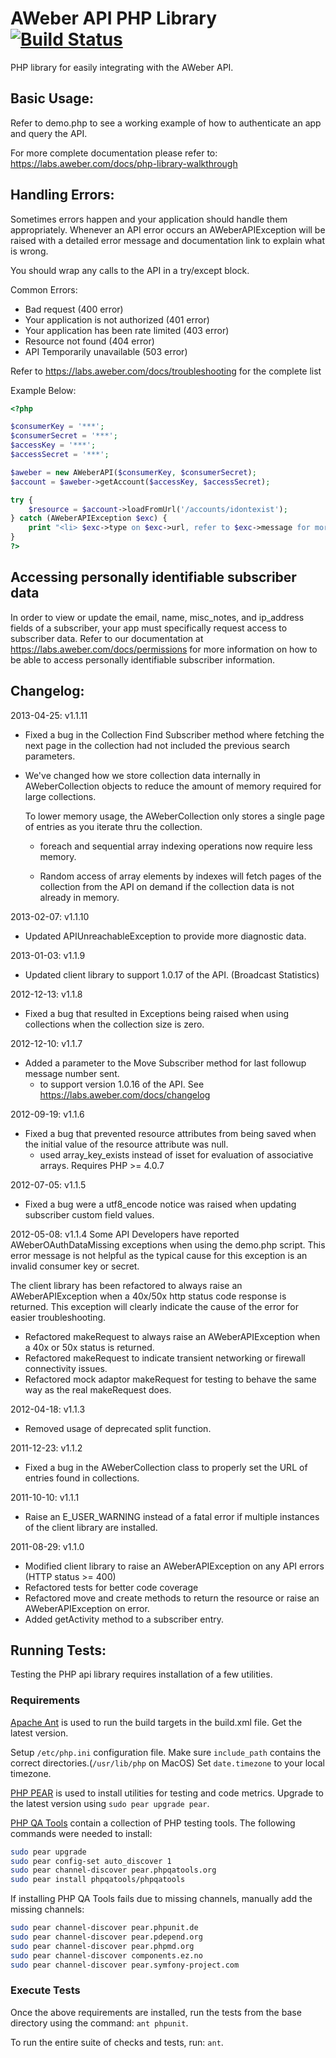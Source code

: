 AWeber API PHP Library [![Build Status](https://secure.travis-ci.org/aweber/AWeber-API-PHP-Library.png?branch=master)](http://travis-ci.org/aweber/AWeber-API-PHP-Library)
======================

PHP library for easily integrating with the AWeber API.


Basic Usage:
------------
Refer to demo.php to see a working example of how to authenticate an app and query the API.

For more complete documentation please refer to:
https://labs.aweber.com/docs/php-library-walkthrough


Handling Errors:
----------------
Sometimes errors happen and your application should handle them appropriately.
Whenever an API error occurs an AWeberAPIException will be raised with a detailed
error message and documentation link to explain what is wrong.

You should wrap any calls to the API in a try/except block.

Common Errors:
 * Bad request (400 error)
 * Your application is not authorized (401 error)
 * Your application has been rate limited (403 error)
 * Resource not found (404 error)
 * API Temporarily unavailable (503 error)

Refer to https://labs.aweber.com/docs/troubleshooting for the complete list

Example Below:

```php
<?php

$consumerKey = '***';
$consumerSecret = '***';
$accessKey = '***';
$accessSecret = '***';

$aweber = new AWeberAPI($consumerKey, $consumerSecret);
$account = $aweber->getAccount($accessKey, $accessSecret);

try {
    $resource = $account->loadFromUrl('/accounts/idontexist');
} catch (AWeberAPIException $exc) {
    print "<li> $exc->type on $exc->url, refer to $exc->message for more info ...<br>";
}
?>
```


Accessing personally identifiable subscriber data
-------------------------------------------------
In order to view or update the email, name, misc_notes, and ip_address fields of a subscriber, your app must
specifically request access to subscriber data.   Refer to our documentation at
https://labs.aweber.com/docs/permissions for more information on how to be able to access personally identifiable
subscriber information.


Changelog:
----------
2013-04-25: v1.1.11
  * Fixed a bug in the Collection Find Subscriber method where fetching the next page in the collection had not
    included the previous search parameters.

  * We've changed how we store collection data internally in AWeberCollection objects to
    reduce the amount of memory required for large collections.

    To lower memory usage, the AWeberCollection only stores a single page of entries
    as you iterate thru the collection.

    - foreach and sequential array indexing operations now require less memory.

    - Random access of array elements by indexes will fetch pages of the collection
      from the API on demand if the collection data is not already in memory.

2013-02-07: v1.1.10
  * Updated APIUnreachableException to provide more diagnostic data.

2013-01-03: v1.1.9
  * Updated client library to support 1.0.17 of the API. (Broadcast Statistics)

2012-12-13: v1.1.8
  * Fixed a bug that resulted in Exceptions being raised when using collections when the collection size is zero.

2012-12-10: v1.1.7
  * Added a parameter to the Move Subscriber method for last followup message number sent.
    * to support version 1.0.16 of the API.  See https://labs.aweber.com/docs/changelog

2012-09-19: v1.1.6
  * Fixed a bug that prevented resource attributes from being saved when the initial value of the resource attribute was null.
    * used array_key_exists instead of isset for evaluation of associative arrays.  Requires PHP >= 4.0.7

2012-07-05: v1.1.5
  * Fixed a bug were a utf8_encode notice was raised when updating subscriber custom field values.

2012-05-08: v1.1.4
   Some API Developers have reported AWeberOAuthDataMissing exceptions when using the demo.php script.
   This error message is not helpful as the typical cause for this exception is an invalid consumer key or secret.

   The client library has been refactored to always raise an AWeberAPIException when a 40x/50x http status code
   response is returned.  This exception will clearly indicate the cause of the error for easier troubleshooting.
 * Refactored makeRequest to always raise an AWeberAPIException when a 40x or 50x status is returned.
 * Refactored makeRequest to indicate transient networking or firewall connectivity issues.
 * Refactored mock adaptor makeRequest for testing to behave the same way as the real makeRequest does.

2012-04-18: v1.1.3

 * Removed usage of deprecated split function.

2011-12-23: v1.1.2

 * Fixed a bug in the AWeberCollection class to properly set the URL of entries found in collections.

2011-10-10: v1.1.1

 * Raise an E_USER_WARNING instead of a fatal error if multiple instances of the client library are installed.

2011-08-29: v1.1.0

 * Modified client library to raise an AWeberAPIException on any API errors (HTTP status >= 400)
 * Refactored tests for better code coverage
 * Refactored move and create methods to return the resource or raise an AWeberAPIException on error.
 * Added getActivity method to a subscriber entry.



Running Tests:
--------------
Testing the PHP api library requires installation of a few utilities.

### Requirements ###
[Apache Ant](http://ant.apache.org/) is used to run the build targets in the build.xml file. Get the latest version.

Setup `/etc/php.ini` configuration file. Make sure `include_path` contains the correct directories.(`/usr/lib/php` on MacOS) Set `date.timezone` to your local timezone.

[PHP PEAR](http://pear.php.net/manual/en/installation.getting.php) is
used to install utilities for testing and code metrics. Upgrade to the
latest version using `sudo pear upgrade pear`.

[PHP QA Tools](http://pear.phpqatools.org/) contain a collection of PHP testing tools. The following commands were needed to install:

```bash
sudo pear upgrade
sudo pear config-set auto_discover 1
sudo pear channel-discover pear.phpqatools.org
sudo pear install phpqatools/phpqatools
```

If installing PHP QA Tools fails due to missing channels, manually add the missing channels:

```bash
sudo pear channel-discover pear.phpunit.de
sudo pear channel-discover pear.pdepend.org
sudo pear channel-discover pear.phpmd.org
sudo pear channel-discover components.ez.no
sudo pear channel-discover pear.symfony-project.com
```

### Execute Tests ###
Once the above requirements are installed, run the tests from the base
directory using the command: `ant phpunit`.

To run the entire suite of checks and tests, run: `ant`.
